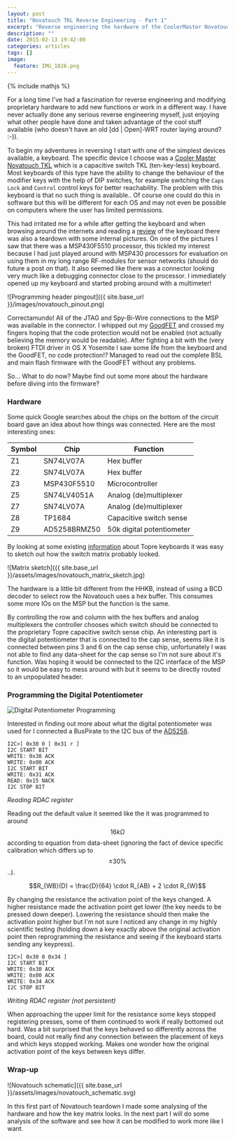 ```yaml
---
layout: post
title: "Novatouch TKL Reverse Engineering - Part 1"
excerpt: "Reverse engineering the hardware of the CoolerMaster Novatouch TKL keyboard"
description: ""
date: 2015-02-13 19:42:00
categories: articles
tags: []
image:
  feature: IMG_1826.png
---
```

{% include mathjs %}

For a long time I've had a fascination for reverse engineering and
modifying proprietary hardware to add new functions or work in a
different way. I have never actually done any serious reverse
engineering myself, just enjoying what other people have done and
taken advantage of the cool stuff available (who doesn't have an old
[dd | Open]-WRT router laying around? :-)).

To begin my adventures in reversing I start with one of the simplest
devices available, a keyboard. The specific device I choose was a
[Cooler Master Novatouch TKL][tkl] which is a capacitive switch TKL
(ten-key-less) keyboard. Most keyboards of this type have the ability
to change the behaviour of the modifier keys with the help of DIP
switches, for example switching the `Caps Lock` and `Control` control
keys for better reachability. The problem with this keyboard is that
no such thing is available.. Of course one could do this in software
but this will be different for each OS and may not even be possible on
computers where the user has limited permissions.

This had irritated me for a while after getting the keyboard and when
browsing around the internets and reading a [review] of the keyboard
there was also a teardown with some internal pictures. On one of the
pictures I saw that there was a MSP430F5510 processor, this tickled my
interest because I had just played around with MSP430 processors for
evaluation on using them in my long range RF-modules for sensor
networks (should do future a post on that). It also seemed like there was
a connector looking very much like a debugging connector close to the
processor. I immediately opened up my keyboard and started probing
around with a multimeter!

![Programming header pingout]({{ site.base_url }}/images/novatouch_pinout.png)

Correctamundo! All of the JTAG and Spy-Bi-Wire connections to the MSP
was available in the connector. I whipped out my [GoodFET] and crossed
my fingers hoping that the code protection would not be enabled (not
actually believing the memory would be readable). After fighting a bit
with the (very broken) FTDI driver in OS X Yosemite I saw some life
from the keyboard and the GoodFET, no code protection!? Managed to read
out the complete BSL and main flash firmware with the GoodFET without
any problems.

So... What to do now? Maybe find out some more about the hardware
before diving into the firmware?

### Hardware ###

Some quick Google searches about the chips on the bottom of the
circuit board gave an idea about how things was connected. Here are
the most interesting ones:

|Symbol | Chip         | Function               |
|-------|--------------|------------------------|
| Z1    | SN74LV07A    | Hex buffer             |
| Z2    | SN74LV07A    | Hex buffer             |
| Z3    | MSP430F5510  | Microcontroller        |
| Z5    | SN74LV4051A  | Analog (de)multiplexer |
| Z7    | SN74LV07A    | Analog (de)multiplexer |
| Z8    | TP1684       | Capacitive switch sense |
| Z9    | AD5258BRMZ50 | 50k digital potentiometer |

By looking at some existing [information] about Topre keyboards it was
easy to sketch out how the switch matrix probably looked.

![Matrix sketch]({{ site.base_url }}/assets/images/novatouch_matrix_sketch.jpg)

The hardware is a little bit different from the HHKB, instead of using
a BCD decoder to select row the Novatouch uses a hex buffer. This
consumes some more IOs on the MSP but the function is the same.

By controlling the row and column with the hex buffers and analog
multiplexers the controller chooses which switch should be connected
to the proprietary Topre capacitive switch sense chip. An interesting
part is the digital potentiometer that is connected to the cap sense,
seems like it is connected between pins 3 and 6 on the cap sense chip,
unfortunately I was not able to find any data-sheet for the cap sense
so I'm not sure about it's function. Was hoping it would be connected
to the I2C interface of the MSP so it would be easy to mess around
with but it seems to be directly routed to an unpopulated
header.

### Programming the Digital Potentiometer ###

![Digital Potentiometer Programming]({{site.base_url}}/assets/images/novatouch_pot.jpg )

Interested in finding out more about what the digital potentiometer was
used for I connected a BusPirate to the I2C bus of the
[AD5258][ad5258].

    I2C>[ 0x30 0 [ 0x31 r ]
    I2C START BIT
    WRITE: 0x30 ACK
    WRITE: 0x00 ACK
    I2C START BIT
    WRITE: 0x31 ACK
    READ: 0x15 NACK
    I2C STOP BIT

_Reading RDAC register_

Reading out the default value it seemed like the it was programmed to
around $$16 k\Omega$$ according to equation from data-sheet (ignoring
the fact of device specific calibration which differs up to $$\pm 30
\%$$..).

$$R_{WB}(D) = \frac{D}{64} \cdot R_{AB} + 2 \cdot R_{W}$$

By changing the resistance the activation point of the keys changed. A
higher resistance made the activation point get lower (the key needs
to be pressed down deeper). Lowering the resistance should then make the
activation point higher but I\'m not sure I noticed any change in my
highly scientific testing (holding down a key exactly above the
original activation point then reprogramming the resistance and seeing
if the keyboard starts sending any keypress).

    I2C>[ 0x30 0 0x34 ]
    I2C START BIT
    WRITE: 0x30 ACK
    WRITE: 0x00 ACK
    WRITE: 0x34 ACK
    I2C STOP BIT

_Writing RDAC register (not persistent)_

When approaching the upper limit for the resistance some keys stopped
registering presses, some of them continued to work if really
bottomed out hard. Was a bit surprised that the keys behaved so
differently across the board, could not really find any connection
between the placement of keys and which keys stopped working. Makes
one wonder how the original activation point of the keys between keys
differ.

### Wrap-up ###

![Novatouch schematic]({{ site.base_url }}/assets/images/novatouch_schematic.svg)

In this first part of Novatouch teardown I made some analysing of the
hardware and how the key matrix looks. In the next part I will do some
analysis of the software and see how it can be modified to work more
like I want.

[information]: https://raw.githubusercontent.com/tmk/tmk_keyboard/master/keyboard/hhkb/doc/HHKB.txt
[review]: http://imgur.com/a/CMqpt
[GoodFET]: http://goodfet.sourceforge.net/
[tkl]: http://deskthority.net/wiki/Cooler_Master_NovaTouch_TKL
[ad5258]: http://www.analog.com/static/imported-files/data_sheets/AD5258.pdf

